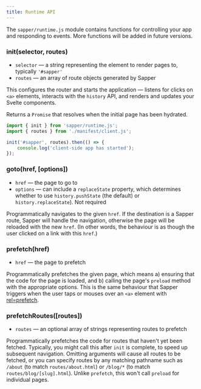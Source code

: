 ```yaml
---
title: Runtime API
---
```


The `sapper/runtime.js` module contains functions for controlling your app and responding to events. More functions will be added in future versions.


### init(selector, routes)

* `selector` — a string representing the element to render pages to, typically `'#sapper'`
* `routes` — an array of route objects generated by Sapper

This configures the router and starts the application — listens for clicks on `<a>` elements, interacts with the `history` API, and renders and updates your Svelte components.

Returns a `Promise` that resolves when the initial page has been hydrated.

```js
import { init } from 'sapper/runtime.js';
import { routes } from './manifest/client.js';

init('#sapper', routes).then(() => {
	console.log('client-side app has started');
});
```


### goto(href, [options])

* `href` — the page to go to
* `options` — can include a `replaceState` property, which determines whether to use `history.pushState` (the default) or `history.replaceState`). Not required

Programmatically navigates to the given `href`. If the destination is a Sapper route, Sapper will handle the navigation, otherwise the page will be reloaded with the new `href`. (In other words, the behaviour is as though the user clicked on a link with this `href`.)


### prefetch(href)

* `href` — the page to prefetch

Programmatically prefetches the given page, which means a) ensuring that the code for the page is loaded, and b) calling the page's `preload` method with the appropriate options. This is the same behaviour that Sapper triggers when the user taps or mouses over an `<a>` element with [rel=prefetch](#prefetching).



### prefetchRoutes([routes])

* `routes` — an optional array of strings representing routes to prefetch

Programmatically prefetches the code for routes that haven't yet been fetched. Typically, you might call this after `init` is complete, to speed up subsequent navigation. Omitting arguments will cause all routes to be fetched, or you can specify routes by any matching pathname such as `/about` (to match `routes/about.html`) or `/blog/*` (to match `routes/blog/[slug].html`). Unlike `prefetch`, this won't call `preload` for individual pages.